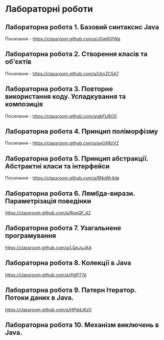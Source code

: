 # Лабораторні роботи

## Лабораторна робота 1. Базовий синтаксис Java

Посилання - https://classroom.github.com/a/JGw6GfWa

## Лабораторна робота 2. Створення класів та об'єктів

Посилання - https://classroom.github.com/a/UkyZC5A7

## Лабораторна робота 3. Повторне використання коду. Успадкування та композиція

Посилання - https://classroom.github.com/a/abf1J6O0

## Лабораторна робота 4. Принцип поліморфізму

Посилання - https://classroom.github.com/a/axGX8zVZ

## Лабораторна робота 5. Принцип абстракції. Абстрактні класи та інтерфейси

Посилання - https://classroom.github.com/a/RNoWr4de

## Лабораторна робота 6. Лямбда-вирази. Параметрізація поведінки

https://classroom.github.com/a/RopQF_42

## Лабораторна робота 7. Узагальнене програмування

https://classroom.github.com/a/LQpJuJAA

## Лабораторна робота 8. Колекції в Java

https://classroom.github.com/a/jfgIP77d

## Лабораторна робота 9. Патерн Ітератор. Потоки даних в Java.

https://classroom.github.com/a/HPddJKz0

## Лабораторна робота 10. Механізм виключень в Java.
